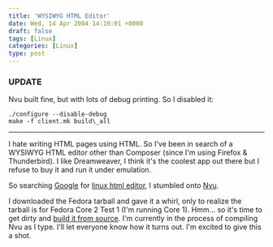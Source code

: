 ```yaml
---
title: 'WYSIWYG HTML Editor'
date: Wed, 14 Apr 2004 14:10:01 +0000
draft: false
tags: [Linux]
categories: [Linux]
type: post
---
```


### UPDATE

Nvu built fine, but with lots of debug printing. So I disabled it:

```
./configure --disable-debug
make -f client.mk build\_all

```

* * *

I hate writing HTML pages using HTML. So I've been in search of a WYSIWYG HTML editor other than Composer (since I'm using Firefox & Thunderbird). I like Dreamweaver, I think it's the coolest app out there but I refuse to buy it and run it under emulation.

So searching [Google](http://www.google.com) for [linux html editor](http://www.google.com/search?q=linux+html+editor&sourceid=mozilla-search&start=0&start=0&ie=utf-8&oe=utf-8), I stumbled onto [Nvu](http://www.nvu.com/).

I downloaded the Fedora tarball and gave it a whirl, only to realize the tarball is for Fedora Core 2 Test 1 (I'm running Core 1). Hmm... so it's time to get dirty and [build it from source](http://www.nvu.com/Building_From_Source.html). I'm currently in the process of compiling Nvu as I type. I'll let everyone know how it turns out. I'm excited to give this a shot.